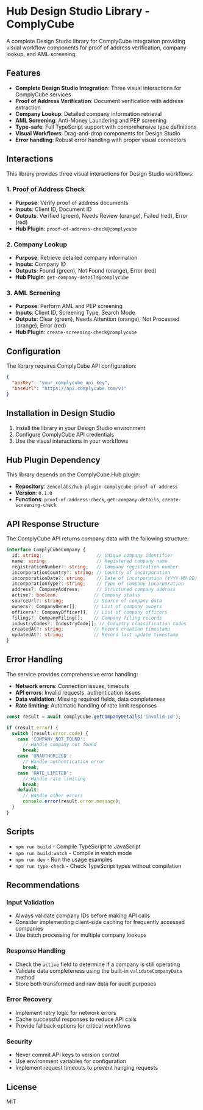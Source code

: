 # Hub Design Studio Library - ComplyCube

A complete Design Studio library for ComplyCube integration providing visual workflow components for proof of address verification, company lookup, and AML screening.

## Features

- **Complete Design Studio Integration**: Three visual interactions for ComplyCube services
- **Proof of Address Verification**: Document verification with address extraction
- **Company Lookup**: Detailed company information retrieval
- **AML Screening**: Anti-Money Laundering and PEP screening
- **Type-safe**: Full TypeScript support with comprehensive type definitions
- **Visual Workflows**: Drag-and-drop components for Design Studio
- **Error handling**: Robust error handling with proper visual connectors

## Interactions

This library provides three visual interactions for Design Studio workflows:

### 1. Proof of Address Check
- **Purpose**: Verify proof of address documents
- **Inputs**: Client ID, Document ID
- **Outputs**: Verified (green), Needs Review (orange), Failed (red), Error (red)
- **Hub Plugin**: `proof-of-address-check@complycube`

### 2. Company Lookup
- **Purpose**: Retrieve detailed company information
- **Inputs**: Company ID
- **Outputs**: Found (green), Not Found (orange), Error (red)
- **Hub Plugin**: `get-company-details@complycube`

### 3. AML Screening
- **Purpose**: Perform AML and PEP screening
- **Inputs**: Client ID, Screening Type, Search Mode
- **Outputs**: Clear (green), Needs Attention (orange), Not Processed (orange), Error (red)
- **Hub Plugin**: `create-screening-check@complycube`

## Configuration

The library requires ComplyCube API configuration:

```json
{
  "apiKey": "your_complycube_api_key",
  "baseUrl": "https://api.complycube.com/v1"
}
```

## Installation in Design Studio

1. Install the library in your Design Studio environment
2. Configure ComplyCube API credentials
3. Use the visual interactions in your workflows

## Hub Plugin Dependency

This library depends on the ComplyCube Hub plugin:
- **Repository**: `zenoolabs/hub-plugin-complycube-proof-of-address`
- **Version**: `0.1.0`
- **Functions**: `proof-of-address-check`, `get-company-details`, `create-screening-check`

## API Response Structure

The ComplyCube API returns company data with the following structure:

```typescript
interface ComplyCubeCompany {
  id: string;                    // Unique company identifier
  name: string;                  // Registered company name
  registrationNumber?: string;   // Company registration number
  incorporationCountry?: string; // Country of incorporation
  incorporationDate?: string;    // Date of incorporation (YYYY-MM-DD)
  incorporationType?: string;    // Type of company incorporation
  address?: CompanyAddress;      // Structured company address
  active?: boolean;             // Company status
  sourceUrl?: string;           // Source of company data
  owners?: CompanyOwner[];      // List of company owners
  officers?: CompanyOfficer[];  // List of company officers
  filings?: CompanyFiling[];    // Company filing records
  industryCodes?: IndustryCode[]; // Industry classification codes
  createdAt?: string;           // Record creation timestamp
  updatedAt?: string;           // Record last update timestamp
}
```

## Error Handling

The service provides comprehensive error handling:

- **Network errors**: Connection issues, timeouts
- **API errors**: Invalid requests, authentication issues
- **Data validation**: Missing required fields, data completeness
- **Rate limiting**: Automatic handling of rate limit responses

```typescript
const result = await complyCube.getCompanyDetails('invalid-id');

if (result.error) {
  switch (result.error.code) {
    case 'COMPANY_NOT_FOUND':
      // Handle company not found
      break;
    case 'UNAUTHORIZED':
      // Handle authentication error
      break;
    case 'RATE_LIMITED':
      // Handle rate limiting
      break;
    default:
      // Handle other errors
      console.error(result.error.message);
  }
}
```

## Scripts

- `npm run build` - Compile TypeScript to JavaScript
- `npm run build:watch` - Compile in watch mode
- `npm run dev` - Run the usage examples
- `npm run type-check` - Check TypeScript types without compilation

## Recommendations

### Input Validation
- Always validate company IDs before making API calls
- Consider implementing client-side caching for frequently accessed companies
- Use batch processing for multiple company lookups

### Response Handling
- Check the `active` field to determine if a company is still operating
- Validate data completeness using the built-in `validateCompanyData` method
- Store both transformed and raw data for audit purposes

### Error Recovery
- Implement retry logic for network errors
- Cache successful responses to reduce API calls
- Provide fallback options for critical workflows

### Security
- Never commit API keys to version control
- Use environment variables for configuration
- Implement request timeouts to prevent hanging requests

## License

MIT